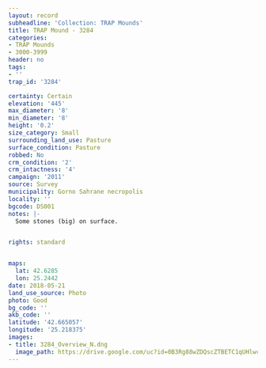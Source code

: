```yaml
---
layout: record
subheadline: 'Collection: TRAP Mounds'
title: TRAP Mound - 3284
categories:
- TRAP Mounds
- 3000-3999
header: no
tags:
- ''
trap_id: '3284'

certainty: Certain
elevation: '445'
max_diameter: '8'
min_diameter: '8'
height: '0.2'
size_category: Small
surrounding_land_use: Pasture
surface_condition: Pasture
robbed: No
crm_condition: '2'
crm_intactness: '4'
campaign: '2011'
source: Survey
municipality: Gorno Sahrane necropolis
locality: ''
bgcode: DS001
notes: |-
  Some stones (big) on surface.


rights: standard


maps:
  lat: 42.6285
  lon: 25.2442
date: 2018-05-21
land_use_source: Photo
photo: Good
bg_code: ''
akb_code: ''
latitude: '42.665057'
longitude: '25.218375'
images:
- title: 3284_Overview_N.dng
  image_path: https://drive.google.com/uc?id=0B3Rg88wZDQscZTBETC1qUHlwc0k
---
```

